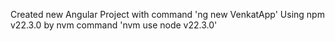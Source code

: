 Created new Angular Project with command 'ng new VenkatApp'
Using npm v22.3.0 by nvm command 'nvm use node v22.3.0'
